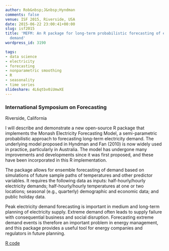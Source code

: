 ```yaml
---
author: Rob&nbsp;J&nbsp;Hyndman
comments: false
venue: ISF 2015, Riverside, USA
date: 2015-06-22 23:00:41+00:00
slug: isf2015
title: 'MEFM: An R package for long-term probabilistic forecasting of electricity
  demand'
wordpress_id: 3190

tags:
- data science
- electricity
- forecasting
- nonparametric smoothing
- R
- seasonality
- time series
slideshare: 4L6qtbv0iUmwXE
---
```


### **International Symposium on Forecasting**

Riverside, California



I will describe and demonstrate a new open-source R package that implements the Monash Electricity Forecasting Model, a semi-parametric probabilistic approach to forecasting long-term electricity demand. The underlying model proposed in Hyndman and Fan (2010) is now widely used in practice, particularly in Australia. The model has undergone many improvements and developments since it was first proposed, and these have been incorporated in this R implementation.

The package allows for ensemble forecasting of demand based on simulations of future sample paths of temperatures and other predictor variables. It requires the following data as inputs: half-hourly/hourly electricity demands; half-hourly/hourly temperatures at one or two locations; seasonal (e.g., quarterly) demographic and economic data; and public holiday data.

Peak electricity demand forecasting is important in medium and long-term planning of electricity supply. Extreme demand often leads to supply failure with consequential business and social disruption. Forecasting extreme demand events is therefore an important problem in energy management, and this package provides a useful tool for energy companies and regulators in future planning.





[R code](https://robjhyndman.com/Rfiles/MEFMdemo.R)

